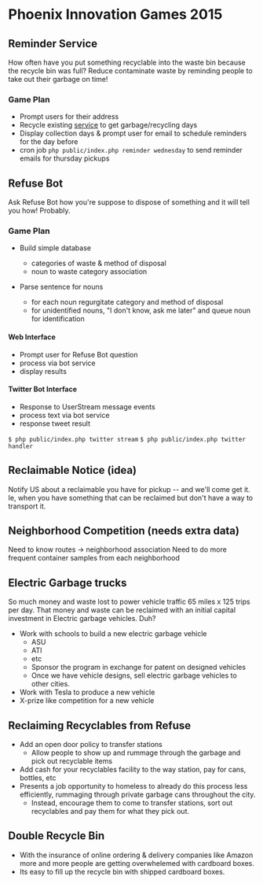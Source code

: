 # Phoenix Innovation Games 2015

## Reminder Service
How often have you put something recyclable into the waste bin because the recycle bin was full?
Reduce contaminate waste by reminding people to take out their garbage on time!
   
### Game Plan
  * Prompt users for their address
  * Recycle existing [service](https://apps-secure.phoenix.gov/fls/AddrSearch?callback=jQuery110207062696553766727_1431658675507&address=625+South+5th+St&returnas=json&layers=pw_collections&_=1431658675508) to get garbage/recycling days 
  * Display collection days & prompt user for email to schedule reminders for the day before
  * cron job `php public/index.php reminder wednesday` to send reminder emails for thursday pickups

## Refuse Bot
Ask Refuse Bot how you're suppose to dispose of something and it will tell you how! Probably.
 
### Game Plan
  * Build simple database 
    - categories of waste & method of disposal
    - noun to waste category association
    
  * Parse sentence for nouns
    - for each noun regurgitate category and method of disposal
    - for unidentified nouns, "I don't know, ask me later" and queue noun for identification
    
#### Web Interface
  * Prompt user for Refuse Bot question
  * process via bot service
  * display results
  
#### Twitter Bot Interface
  * Response to UserStream message events
  * process text via bot service
  * response tweet result
  
  `$ php public/index.php twitter stream`
  `$ php public/index.php twitter handler`
  
  
## Reclaimable Notice (idea)
Notify US about a reclaimable you have for pickup -- and we'll come get it.
Ie, when you have something that can be reclaimed but don't have a way to transport it.

## Neighborhood Competition (needs extra data)
Need to know routes -> neighborhood association
Need to do more frequent container samples from each neighborhood

## Electric Garbage trucks
So much money and waste lost to power vehicle traffic 65 miles x 125 trips per day.
That money and waste can be reclaimed with an initial capital investment in Electric garbage vehicles.
Duh?
  * Work with schools to build a new electric garbage vehicle
    - ASU
    - ATI
    - etc
    - Sponsor the program in exchange for patent on designed vehicles
    - Once we have vehicle designs, sell electric garbage vehicles to other cities.
  * Work with Tesla to produce a new vehicle
  * X-prize like competition for a new vehicle

## Reclaiming Recyclables from Refuse
  * Add an open door policy to transfer stations
    - Allow people to show up and rummage through the garbage and pick out recyclable items
  * Add cash for your recyclables facility to the way station, pay for cans, bottles, etc
  * Presents a job opportunity to homeless to already do this process less efficiently, rummaging through private garbage cans throughout the city.
    - Instead, encourage them to come to transfer stations, sort out recyclables and pay them for what they pick out. 
    
## Double Recycle Bin
  * With the insurance of online ordering & delivery companies like Amazon more and more people are getting overwhelemed with cardboard boxes.
  * Its easy to fill up the recycle bin with shipped cardboard boxes. 
  
  
